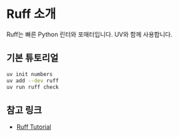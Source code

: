 # Ruff 소개

Ruff는 빠른 Python 린터와 포매터입니다. UV와 함께 사용합니다.

## 기본 튜토리얼
```bash
uv init numbers
uv add --dev ruff
uv run ruff check
```

## 참고 링크
- [Ruff Tutorial](https://docs.astral.sh/ruff/tutorial/)
